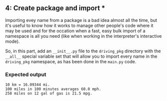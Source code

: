 ## 4: Create package and import *

Importing evey name from a package is a bad idea almost all the time, but it's useful to know how it works
to manage other people's code where it may be used and for the occation when a fast, easy bulk import of a
namespace is all you need (like when working in the interpreter's interactive mode).

So, in this part, add an `__init__.py` file to the `driving_pkg` directory with the `__all__` special variable set
that will allow you to import every name in the `driving_pkg` namespace, as has been done in the `main.py` code.

### Expected output

```
10 km = 16.09344 mi.
100 miles in 100 minutes averages 60.0 mph.
258 miles on 12 gal of gas is 21.5 mpg.
```
